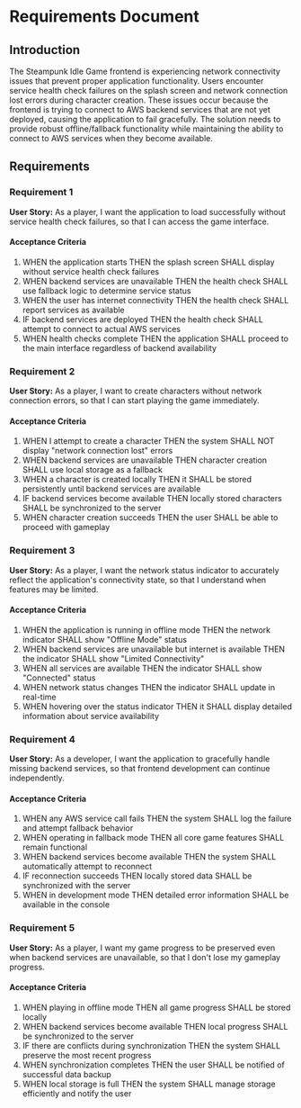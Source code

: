 # Requirements Document

## Introduction

The Steampunk Idle Game frontend is experiencing network connectivity issues that prevent proper application functionality. Users encounter service health check failures on the splash screen and network connection lost errors during character creation. These issues occur because the frontend is trying to connect to AWS backend services that are not yet deployed, causing the application to fail gracefully. The solution needs to provide robust offline/fallback functionality while maintaining the ability to connect to AWS services when they become available.

## Requirements

### Requirement 1

**User Story:** As a player, I want the application to load successfully without service health check failures, so that I can access the game interface.

#### Acceptance Criteria

1. WHEN the application starts THEN the splash screen SHALL display without service health check failures
2. WHEN backend services are unavailable THEN the health check SHALL use fallback logic to determine service status
3. WHEN the user has internet connectivity THEN the health check SHALL report services as available
4. IF backend services are deployed THEN the health check SHALL attempt to connect to actual AWS services
5. WHEN health checks complete THEN the application SHALL proceed to the main interface regardless of backend availability

### Requirement 2

**User Story:** As a player, I want to create characters without network connection errors, so that I can start playing the game immediately.

#### Acceptance Criteria

1. WHEN I attempt to create a character THEN the system SHALL NOT display "network connection lost" errors
2. WHEN backend services are unavailable THEN character creation SHALL use local storage as a fallback
3. WHEN a character is created locally THEN it SHALL be stored persistently until backend services are available
4. IF backend services become available THEN locally stored characters SHALL be synchronized to the server
5. WHEN character creation succeeds THEN the user SHALL be able to proceed with gameplay

### Requirement 3

**User Story:** As a player, I want the network status indicator to accurately reflect the application's connectivity state, so that I understand when features may be limited.

#### Acceptance Criteria

1. WHEN the application is running in offline mode THEN the network indicator SHALL show "Offline Mode" status
2. WHEN backend services are unavailable but internet is available THEN the indicator SHALL show "Limited Connectivity"
3. WHEN all services are available THEN the indicator SHALL show "Connected" status
4. WHEN network status changes THEN the indicator SHALL update in real-time
5. WHEN hovering over the status indicator THEN it SHALL display detailed information about service availability

### Requirement 4

**User Story:** As a developer, I want the application to gracefully handle missing backend services, so that frontend development can continue independently.

#### Acceptance Criteria

1. WHEN any AWS service call fails THEN the system SHALL log the failure and attempt fallback behavior
2. WHEN operating in fallback mode THEN all core game features SHALL remain functional
3. WHEN backend services become available THEN the system SHALL automatically attempt to reconnect
4. IF reconnection succeeds THEN locally stored data SHALL be synchronized with the server
5. WHEN in development mode THEN detailed error information SHALL be available in the console

### Requirement 5

**User Story:** As a player, I want my game progress to be preserved even when backend services are unavailable, so that I don't lose my gameplay progress.

#### Acceptance Criteria

1. WHEN playing in offline mode THEN all game progress SHALL be stored locally
2. WHEN backend services become available THEN local progress SHALL be synchronized to the server
3. IF there are conflicts during synchronization THEN the system SHALL preserve the most recent progress
4. WHEN synchronization completes THEN the user SHALL be notified of successful data backup
5. WHEN local storage is full THEN the system SHALL manage storage efficiently and notify the user
